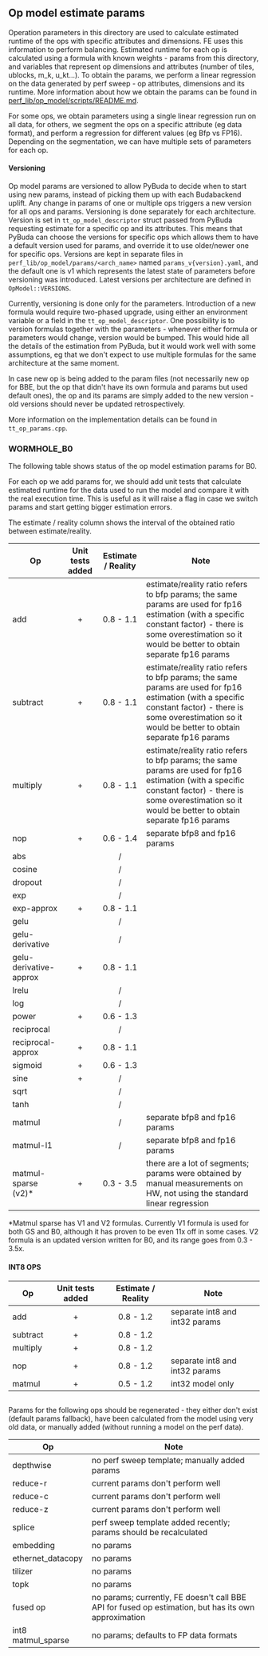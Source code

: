 ## Op model estimate params

Operation parameters in this directory are used to calculate estimated runtime of the ops with specific attributes and dimensions. FE uses this information to perform balancing. Estimated runtime for each op is calculated using a formula with known weights - params from this directory, and variables that represent op dimensions and attributes (number of tiles, ublocks, m_k, u_kt...). To obtain the params, we perform a linear regression on the data generated by perf sweep - op attributes, dimensions and its runtime. More information about how we obtain the params can be found in [perf_lib/op_model/scripts/README.md](../scripts/README.md).

For some ops, we obtain parameters using a single linear regression run on all data, for others, we segment the ops on a specific attribute (eg data format), and perform a regression for different values (eg Bfp vs FP16). Depending on the segmentation, we can have multiple sets of parameters for each op.

#### Versioning

Op model params are versioned to allow PyBuda to decide when to start using new params, instead of picking them up with each Budabackend uplift. Any change in params of one or multiple ops triggers a new version for all ops and params. Versioning is done separately for each architecture.
Version is set in `tt_op_model_descriptor` struct passed from PyBuda requesting estimate for a specific op and its attributes. This means that PyBuda can choose the versions for specific ops which allows them to have a default version used for params, and override it to use older/newer one for specific ops.
Versions are kept in separate files in `perf_lib/op_model/params/<arch_name>` named `params_v{version}.yaml`, and the default one is v1 which represents the latest state of parameters before versioning was introduced. Latest versions per architecture are defined in `OpModel::VERSIONS`.

Currently, versioning is done only for the parameters. Introduction of a new formula would require two-phased upgrade, using either an environment variable or a field in the `tt_op_model_descriptor`. One possibility is to version formulas together with the parameters - whenever either formula or parameters would change, version would be bumped. This would hide all the details of the estimation from PyBuda, but it would work well with some assumptions, eg that we don't expect to use multiple formulas for the same architecture at the same moment. 

In case new op is being added to the param files (not necessarily new op for BBE, but the op that didn't have its own formula and params but used default ones), the op and its params are simply added to the new version - old versions should never be updated retrospectively.

More information on the implementation details can be found in `tt_op_params.cpp`.

### WORMHOLE_B0


The following table shows status of the op model estimation params for B0. 

For each op we add params for, we should add unit tests that calculate estimated runtime for the data used to run the model and compare it with the real execution time. This is useful as it will raise a flag in case we switch params and start getting bigger estimation errors. 

The estimate / reality column shows the interval of the obtained ratio between estimate/reality.

| Op                       | Unit tests added | Estimate / Reality | Note                             |
| ------------------------ |:----------------:|:------------------:| -------------------------------- |
| add                      | +                | 0.8 - 1.1          | estimate/reality ratio refers to bfp params; the same params are used for fp16 estimation (with a specific constant factor) - there is some overestimation so it would be better to obtain separate fp16 params
| subtract                 | +                | 0.8 - 1.1          | estimate/reality ratio refers to bfp params; the same params are used for fp16 estimation (with a specific constant factor) - there is some overestimation so it would be better to obtain separate fp16 params
| multiply                 | +                | 0.8 - 1.1          | estimate/reality ratio refers to bfp params; the same params are used for fp16 estimation (with a specific constant factor) - there is some overestimation so it would be better to obtain separate fp16 params
| nop                      | +                | 0.6 - 1.4          | separate bfp8 and fp16 params
| abs                      |                  |     /              |
| cosine                   |                  |     /              |
| dropout                  |                  |     /              |
| exp                      |                  |     /              |
| exp-approx               | +                | 0.8 - 1.1          |
| gelu                     |                  |     /              |
| gelu-derivative          |                  |     /              |
| gelu-derivative-approx   | +                | 0.8 - 1.1          |
| lrelu                    |                  |     /              |
| log                      |                  |     /              | 
| power                    | +                | 0.6 - 1.3          |
| reciprocal               |                  |     /              |
| reciprocal-approx        | +                | 0.8 - 1.1          |
| sigmoid                  | +                | 0.6 - 1.3          |
| sine                     | +                |     /              |
| sqrt                     |                  |     /              |
| tanh                     |                  |     /              |
| matmul                   |                  |     /              | separate bfp8 and fp16 params
| matmul-l1                |                  |     /              | separate bfp8 and fp16 params
| matmul-sparse (v2)*      | +                | 0.3 - 3.5          | there are a lot of segments; params were obtained by manual measurements on HW, not using the standard linear regression

*Matmul sparse has V1 and V2 formulas. Currently V1 formula is used for both GS and B0, although it has proven to be even 11x off in some cases. V2 formula is an updated version written for B0, and its range goes from 0.3 - 3.5x.

#### INT8 OPS

| Op                       | Unit tests added | Estimate / Reality | Note                             |
| ------------------------ |:----------------:|:------------------:| -------------------------------- |
| add                      | +                | 0.8 - 1.2          | separate int8 and int32 params
| subtract                 | +                | 0.8 - 1.2          | 
| multiply                 | +                | 0.8 - 1.2          | 
| nop                      | +                | 0.8 - 1.2          | separate int8 and int32 params
| matmul                   | +                | 0.5 - 1.2          | int32 model only


##
Params for the following ops should be regenerated - they either don't exist (default params fallback), have been calculated from the model using very old data, or manually added (without running a model on the perf data).


| Op                 | Note                                                                      |
| -----------------  | ------------------------------------------------------------------------- |
| depthwise          | no perf sweep template; manually added params
| reduce-r           | current params don't perform well
| reduce-c           | current params don't perform well
| reduce-z           | current params don't perform well
| splice             | perf sweep template added recently; params should be recalculated
| embedding          | no params
| ethernet_datacopy  | no params
| tilizer            | no params
| topk               | no params
| fused op           | no params; currently, FE doesn't call BBE API for fused op estimation, but has its own approximation
| int8 matmul_sparse | no params; defaults to FP data formats 

